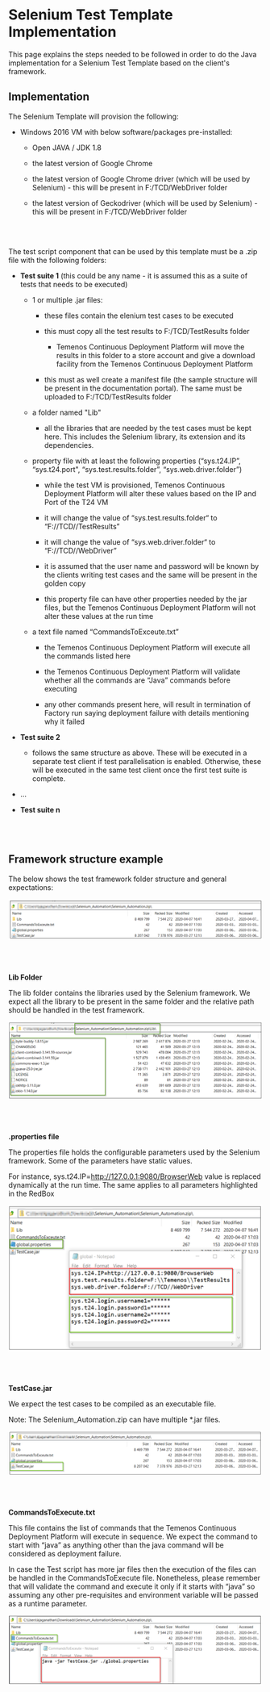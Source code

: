 # Selenium Test Template Implementation 

This page explains the steps needed to be followed in order to do the Java implementation for a Selenium Test Template based on the client's framework.

## Implementation 
The Selenium Template will provision the following:

- Windows 2016 VM with below software/packages pre-installed:

    - Open JAVA / JDK  1.8

    - the latest version of Google Chrome

    - the latest version of Google Chrome driver (which will be used by Selenium) - this will be present in F:/TCD/WebDriver folder

    - the latest version of Geckodriver (which will be used by Selenium) - this will be present in F:/TCD/WebDriver folder
    
<br>
</br>

The test script component that can be used by this template must be a .zip file with the following folders:

- **Test suite 1** (this could be any name - it is assumed this as a suite of tests that needs to be executed)

    - 1 or multiple .jar files:

        - these files contain the elenium test cases to be executed

        - this must copy all the test results to F:/TCD/TestResults folder

            - Temenos Continuous Deployment Platform will move the results in this folder to a store account and give a download facility from the Temenos Continuous Deployment Platform

        - this must as well create a manifest file (the sample structure will be present in the documentation portal). The same must be uploaded to F:/TCD/TestResults folder



    - a folder named "Lib"
   
        - all the libraries that are needed by the test cases must be kept here. This includes the Selenium library, its extension and its dependencies.


    - property file with at least the following  properties  (“sys.t24.IP”, “sys.t24.port", “sys.test.results.folder”, “sys.web.driver.folder”)

        - while the test VM is provisioned, Temenos Continuous Deployment Platform will alter these values based on the IP and Port of the T24 VM

        - it will change the value of “sys.test.results.folder“ to “F://TCD//TestResults”

        - it will change the value of “sys.web.driver.folder“ to “F://TCD//WebDriver”

        - it is assumed that the user name and password will be known by the clients writing test cases and the same will be present in the golden copy

        - this property file can have other properties needed by the jar files, but the Temenos Continuous Deployment Platform will not alter these values at the run time




    - a text file named “CommandsToExceute.txt”

        - the Temenos Continuous Deployment Platform will execute all the commands listed here

        -  the Temenos Continuous Deployment Platform will validate whether all the commands are  “Java” commands before executing

        - any other commands present here, will result in termination of Factory run saying deployment failure with details mentioning why it failed



- **Test suite 2**

    - follows the same structure as above. These will be executed in a separate test client if test parallelisation is enabled. Otherwise, these will be executed in the same test client once the first test suite is complete.

- …

- **Test suite n**
<br>
</br>

##  Framework structure example

The below shows the test framework folder structure and general expectations:

![](./images/selenium-automation-1.png)

<br>
</br>

**Lib Folder**

The lib folder contains the libraries used by the Selenium framework. We expect all the library to be present in the same folder and the relative path should be handled in the test framework.

![](./images/selenium-automation-2.png)

<br>
</br>

**.properties file**

The properties file holds the configurable parameters used by the Selenium framework. Some of the parameters have static values.

For instance, sys.t24.IP=http://127.0.0.1:9080/BrowserWeb value is replaced dynamically at the run time. The same applies to all parameters highlighted in the RedBox

![](./images/selenium-automation-3.png)

<br>
</br>

**TestCase.jar**

We expect the test cases to be compiled as an executable file. 

Note: The Selenium_Automation.zip can have multiple *.jar files. 

![](./images/selenium-automation-4.png)

<br>
</br>

**CommandsToExecute.txt**

This file contains the list of commands that the Temenos Continuous Deployment Platform will execute in sequence. We expect the command to start with “java” as anything other than the java command will be considered as deployment failure.

In case the Test script has more jar files then the execution of the files can be handled in the CommandsToExecute file. Nonetheless, please remember that will validate the command and execute it only if it starts with “java” so assuming any other pre-requisites and environment variable will be passed as a runtime parameter.

![](./images/selenium-automation-5.png)